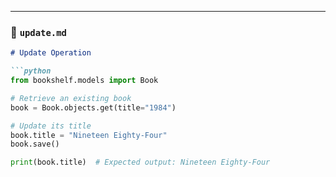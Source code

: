
---

### 📄 `update.md`
```markdown
# Update Operation

```python
from bookshelf.models import Book

# Retrieve an existing book
book = Book.objects.get(title="1984")

# Update its title
book.title = "Nineteen Eighty-Four"
book.save()

print(book.title)  # Expected output: Nineteen Eighty-Four
